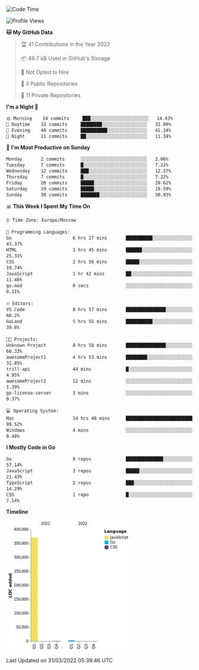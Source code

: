 <!--START_SECTION:waka-->
![Code Time](http://img.shields.io/badge/Code%20Time-235%20hrs%2016%20mins-blue)

![Profile Views](http://img.shields.io/badge/Profile%20Views-0-blue)

**🐱 My GitHub Data** 

> 🏆 41 Contributions in the Year 2022
 > 
> 📦 49.7 kB Used in GitHub's Storage 
 > 
> 🚫 Not Opted to Hire
 > 
> 📜 3 Public Repositories 
 > 
> 🔑 11 Private Repositories  
 > 
**I'm a Night 🦉** 

```text
🌞 Morning    14 commits     ███░░░░░░░░░░░░░░░░░░░░░░   14.43% 
🌆 Daytime    32 commits     ████████░░░░░░░░░░░░░░░░░   32.99% 
🌃 Evening    40 commits     ██████████░░░░░░░░░░░░░░░   41.24% 
🌙 Night      11 commits     ██░░░░░░░░░░░░░░░░░░░░░░░   11.34%

```
📅 **I'm Most Productive on Sunday** 

```text
Monday       2 commits      ░░░░░░░░░░░░░░░░░░░░░░░░░   2.06% 
Tuesday      7 commits      █░░░░░░░░░░░░░░░░░░░░░░░░   7.22% 
Wednesday    12 commits     ███░░░░░░░░░░░░░░░░░░░░░░   12.37% 
Thursday     7 commits      █░░░░░░░░░░░░░░░░░░░░░░░░   7.22% 
Friday       20 commits     █████░░░░░░░░░░░░░░░░░░░░   20.62% 
Saturday     19 commits     █████░░░░░░░░░░░░░░░░░░░░   19.59% 
Sunday       30 commits     ███████░░░░░░░░░░░░░░░░░░   30.93%

```


📊 **This Week I Spent My Time On** 

```text
⌚︎ Time Zone: Europe/Moscow

💬 Programming Languages: 
Go                       6 hrs 27 mins       ██████████░░░░░░░░░░░░░░░   43.37% 
HTML                     3 hrs 45 mins       ██████░░░░░░░░░░░░░░░░░░░   25.31% 
CSS                      2 hrs 56 mins       █████░░░░░░░░░░░░░░░░░░░░   19.74% 
JavaScript               1 hr 42 mins        ██░░░░░░░░░░░░░░░░░░░░░░░   11.46% 
go.mod                   0 secs              ░░░░░░░░░░░░░░░░░░░░░░░░░   0.11%

🔥 Editors: 
VS Code                  8 hrs 57 mins       ███████████████░░░░░░░░░░   60.2% 
GoLand                   5 hrs 55 mins       ██████████░░░░░░░░░░░░░░░   39.8%

🐱‍💻 Projects: 
Unknown Project          8 hrs 58 mins       ███████████████░░░░░░░░░░   60.33% 
awesomeProject1          4 hrs 53 mins       ████████░░░░░░░░░░░░░░░░░   32.85% 
trill-api                44 mins             █░░░░░░░░░░░░░░░░░░░░░░░░   4.95% 
awesomeProject2          12 mins             ░░░░░░░░░░░░░░░░░░░░░░░░░   1.39% 
go-license-server        3 mins              ░░░░░░░░░░░░░░░░░░░░░░░░░   0.37%

💻 Operating System: 
Mac                      14 hrs 48 mins      █████████████████████████   99.52% 
Windows                  4 mins              ░░░░░░░░░░░░░░░░░░░░░░░░░   0.48%

```

**I Mostly Code in Go** 

```text
Go                       8 repos             ██████████████░░░░░░░░░░░   57.14% 
JavaScript               3 repos             █████░░░░░░░░░░░░░░░░░░░░   21.43% 
TypeScript               2 repos             ███░░░░░░░░░░░░░░░░░░░░░░   14.29% 
CSS                      1 repo              █░░░░░░░░░░░░░░░░░░░░░░░░   7.14%

```


**Timeline**

![Chart not found](https://raw.githubusercontent.com/jeezft/jeezft/main/charts/bar_graph.png) 


 Last Updated on 31/03/2022 05:39:46 UTC
<!--END_SECTION:waka-->
